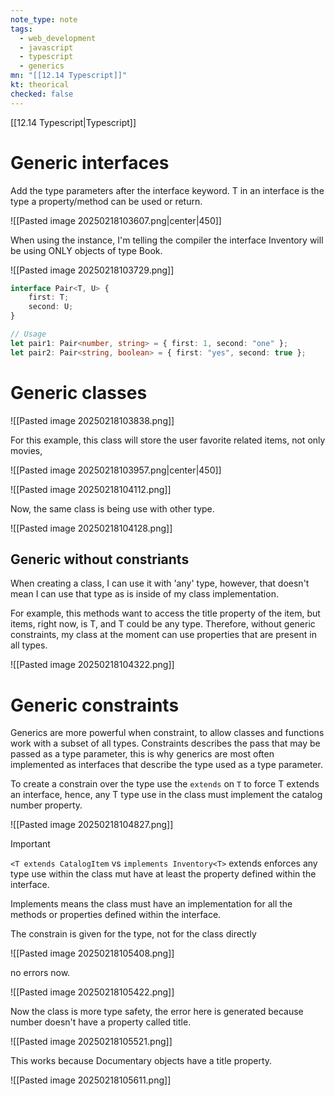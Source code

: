 ```yaml
---
note_type: note
tags:
  - web_development
  - javascript
  - typescript
  - generics
mn: "[[12.14 Typescript]]"
kt: theorical
checked: false
---
```

[[12.14 Typescript|Typescript]]

# Generic interfaces
Add the type parameters after the interface keyword. T in an interface is the type a property/method can be used or return.

![[Pasted image 20250218103607.png|center|450]]

When using the instance, I'm telling the compiler the interface Inventory will be using ONLY objects of type Book.

![[Pasted image 20250218103729.png]]

```ts
interface Pair<T, U> {
    first: T;
    second: U;
}

// Usage
let pair1: Pair<number, string> = { first: 1, second: "one" };
let pair2: Pair<string, boolean> = { first: "yes", second: true };
```

# Generic classes
![[Pasted image 20250218103838.png]]

For this example, this class will store the user favorite related items, not only movies, 

![[Pasted image 20250218103957.png|center|450]]

![[Pasted image 20250218104112.png]]

Now, the same class is being use with other type.

![[Pasted image 20250218104128.png]]

## Generic without constriants
When creating a class, I can use it with 'any' type, however, that doesn't mean I can use that type as is inside of my class implementation.

For example, this methods want to access the title property of the item, but items, right now, is T, and T could be any type. Therefore, without generic constraints, my class at the moment can use properties that are present in all types. 

![[Pasted image 20250218104322.png]]

# Generic constraints
Generics are more powerful when constraint, to allow classes and functions work with a subset of all types. Constraints describes the pass that may be passed as a type parameter, this is why generics are most often implemented as interfaces that describe the type used as a type parameter.

To create a constrain over the type use the `extends` on `T` to force T extends an interface, hence, any T type use in the class must implement the catalog number property. 

![[Pasted image 20250218104827.png]]

>[!important]
>`<T extends CatalogItem` vs `implements Inventory<T>`
>extends enforces any type use within the class mut have at least the property defined within the interface.
>
>Implements means the class must have an implementation for all the methods or properties defined within the interface. 
>
>The constrain is given for the type, not for the class directly

![[Pasted image 20250218105408.png]]

no errors now.

![[Pasted image 20250218105422.png]]

Now the class is more type safety, the error here is generated because number doesn't have a property called title.

![[Pasted image 20250218105521.png]]

This works because Documentary objects have a title property.

![[Pasted image 20250218105611.png]]


